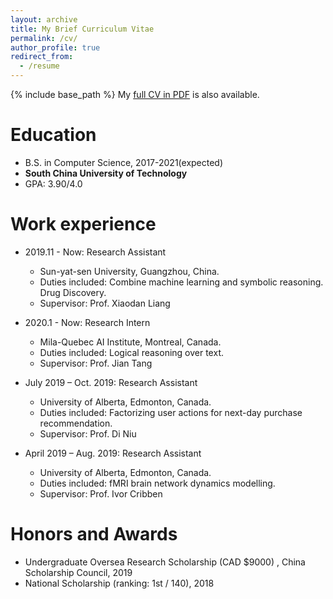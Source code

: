 ```yaml
---
layout: archive
title: My Brief Curriculum Vitae
permalink: /cv/
author_profile: true
redirect_from:
  - /resume
---
```


{% include base_path %}
My <a href="https://cshlzhang.github.io/files/cv.pdf" target="_blank">full CV in PDF</a> is also available.

Education
======
* B.S. in Computer Science, 2017-2021(expected)
* **South China University of Technology**
* GPA: 3.90/4.0

Work experience
======

* 2019.11 - Now: Research Assistant
  * Sun-yat-sen University, Guangzhou, China.
  * Duties included: Combine machine learning and symbolic reasoning. Drug Discovery.
  * Supervisor: Prof. Xiaodan Liang

* 2020.1 - Now: Research Intern
  * Mila-Quebec AI Institute, Montreal, Canada.
  * Duties included: Logical reasoning over text.
  * Supervisor: Prof. Jian Tang

* July 2019 – Oct. 2019: Research Assistant
  * University of Alberta, Edmonton, Canada.
  * Duties included: Factorizing user actions for next-day purchase recommendation.
  * Supervisor: Prof. Di Niu

* April 2019 – Aug. 2019: Research Assistant
  * University of Alberta, Edmonton, Canada.
  * Duties included: fMRI brain network dynamics modelling.
  * Supervisor: Prof. Ivor Cribben

  
Honors and Awards
======
* Undergraduate Oversea Research Scholarship (CAD $9000) , China Scholarship Council, 2019
* National Scholarship (ranking: 1st / 140), 2018